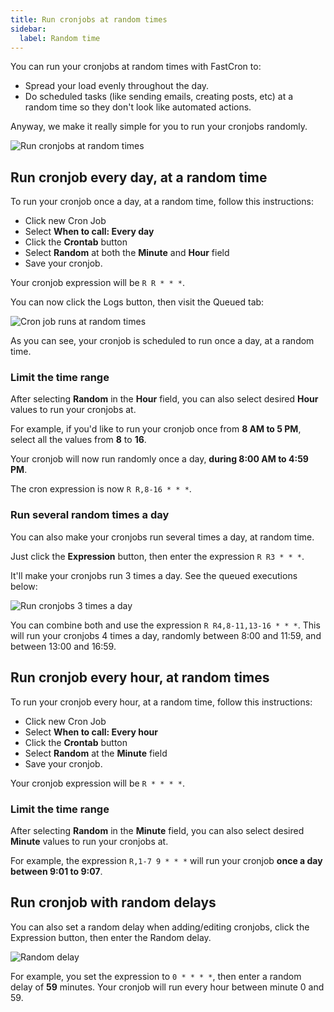 ```yaml
---
title: Run cronjobs at random times
sidebar:
  label: Random time
---
```


You can run your cronjobs at random times with FastCron to:

- Spread your load evenly throughout the day.
- Do scheduled tasks (like sending emails, creating posts, etc) at a random time 
so they don't look like automated actions.

Anyway, we make it really simple for you to run your cronjobs randomly.

![Run cronjobs at random times](/screenshots/crontab-random-times.png)

## Run cronjob every day, at a random time
To run your cronjob once a day, at a random time, follow this instructions:

- Click new Cron Job
- Select **When to call: Every day**
- Click the **Crontab** button
- Select **Random** at both the **Minute** and **Hour** field
- Save your cronjob.

Your cronjob expression will be `R R * * *`.

You can now click the Logs button, then visit the Queued tab:

![Cron job runs at random times](/screenshots/queued-random-times.png)

As you can see, your cronjob is scheduled to run once a day, at a random time.

### Limit the time range
After selecting **Random** in the **Hour** field, 
you can also select desired **Hour** values to run your cronjobs at.

For example, if you'd like to run your cronjob once from **8 AM to 5 PM**,
select all the values from **8** to **16**.

Your cronjob will now run randomly once a day, **during 8:00 AM to 4:59 PM**.

The cron expression is now `R R,8-16 * * *`.

### Run several random times a day

You can also make your cronjobs run several times a day, at random time.

Just click the **Expression** button, then enter the expression `R R3 * * *`.

It'll make your cronjobs run 3 times a day. See the queued executions below:

![Run cronjobs 3 times a day](/screenshots/queud-random-x3.png)

You can combine both and use the expression `R R4,8-11,13-16 * * *`.
This will run your cronjobs 4 times a day,
randomly between 8:00 and 11:59, and between 13:00 and 16:59.

## Run cronjob every hour, at random times
To run your cronjob every hour, at a random time, follow this instructions:

- Click new Cron Job
- Select **When to call: Every hour**
- Click the **Crontab** button
- Select **Random** at the **Minute** field
- Save your cronjob.

Your cronjob expression will be `R * * * *`.

### Limit the time range
After selecting **Random** in the **Minute** field, 
you can also select desired **Minute** values to run your cronjobs at.

For example, the expression `R,1-7 9 * * *` will run your cronjob 
**once a day between 9:01 to 9:07**.

## Run cronjob with random delays

You can also set a random delay when adding/editing cronjobs, click the Expression button, then enter the Random delay.

![Random delay](/screenshots/random-delay.png)

For example, you set the expression to `0 * * * *`, then enter a random delay of **59** minutes.
Your cronjob will run every hour between minute 0 and 59.